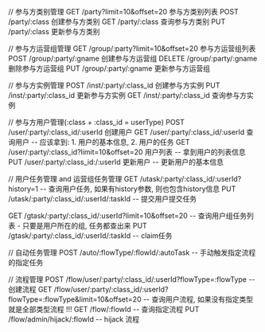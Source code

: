 // 参与方类别管理
GET  /party?limit=10&offset=20         参与方类别列表
POST /party/:class                     创建参与方类别
GET  /party/:class                     查询参与方类别
PUT  /party/:class                     更新参与方类别

// 参与方运营组管理
GET    /group/:party?limit=10&offset=20  参与方运营组列表
POST   /group/:party/:gname              创建参与方运营组
DELETE /group/:party/:gname              删除参与方运营组
PUT    /group/:party/:gname              更新参与方运营组

// 参与方实例管理
POST /inst/:party/:class_id           创建参与方实例
PUT  /inst/:party/:class_id           更新参与方实例
GET  /inst/:party/:class_id           查询参与方实例

// 参与方用户管理(:class + :class_id = userType)
POST /user/:party/:class_id/:userId                 创建用户
GET  /user/:party/:class_id/:userId                 查询用户  -- 应该拿到: 1. 用户的基本信息, 2. 用户的任务
GET  /user/:party/:class_id?limit=10&offset=20      用户列表  -- 拿到用户的列表信息
PUT  /user/:party/:class_id:/:userId                更新用户  -- 更新用户的基本信息

// 用户任务管理  and 运营组任务管理
GET /utask/:party/:class_id/:userId?history=1                 -- 查询用户任务, 如果有history参数, 则也包含history信息
PUT /utask/:party/:class_id/:userId/:taskId                   -- 提交用户提交任务

GET /gtask/:party/:class_id/:userId?limit=10&offset=20        -- 查询用户组任务列表 - 只要是用户所在的组, 任务都查出来
PUT /gtask/:party/:class_id/:userId/:taskId                   -- claim任务

// 自动任务管理
POST /auto/:flowType/:flowId/:autoTask   -- 手动触发指定流程的指定任务

// 流程管理
POST /flow/user/:party/:class_id/:userId?flowType=:flowType                     -- 创建流程
GET  /flow/user/:party/:class_id/:userId?flowType=:flowType&limit=10&offset=20  -- 查询用户流程, 如果没有指定类型就是全部类型流程  !!!
GET  /flow/:flowId                                                              -- 查询指定流程
PUT  /flow/admin/hijack/:flowId                                                 --  hijack 流程
